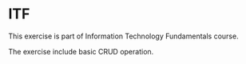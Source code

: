# ITF

This exercise is part of Information Technology Fundamentals course.

The exercise include basic CRUD operation.
